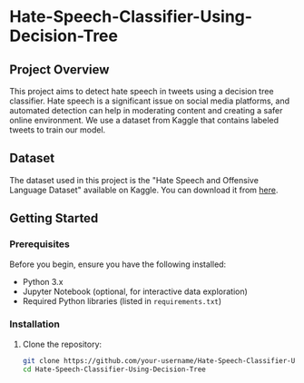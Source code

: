 # Hate-Speech-Classifier-Using-Decision-Tree

## Project Overview

This project aims to detect hate speech in tweets using a decision tree classifier. Hate speech is a significant issue on social media platforms, and automated detection can help in moderating content and creating a safer online environment. We use a dataset from Kaggle that contains labeled tweets to train our model.

## Dataset

The dataset used in this project is the "Hate Speech and Offensive Language Dataset" available on Kaggle. You can download it from [here](https://www.kaggle.com/datasets/mrmorj/hate-speech-and-offensive-language-dataset).

## Getting Started

### Prerequisites

Before you begin, ensure you have the following installed:

- Python 3.x
- Jupyter Notebook (optional, for interactive data exploration)
- Required Python libraries (listed in `requirements.txt`)

### Installation

1. Clone the repository:
   ```bash
   git clone https://github.com/your-username/Hate-Speech-Classifier-Using-Decision-Tree.git
   cd Hate-Speech-Classifier-Using-Decision-Tree
